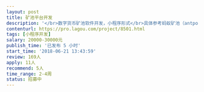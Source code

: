 ```yaml
---                
layout: post       
title: 矿池平台开发           
description: '</br>数字货币矿池软件开发，小程序形式</br>具体参考蚂蚁矿池（antpool.com)</br>1.功能列表：首页，算力，收益，个人信息．</br>２．具体交互流程请参考原型设计：</br>https://modao.cc/app/gcZGv2VirgpyYkFcG3avzX28xWZhqTz</br>'     
contenturl: https://pro.lagou.com/project/8501.html      
tags: [小程序开发]            
salary: 20000-30000元          
publish_time: '已发布 5 小时'         
start_time: '2018-06-21 13:43:59'           
review: 169人                   
apply: 11人                   
recommend: 5人                   
time_range: 2-4周              
status: 招募中                  
---                 
```

